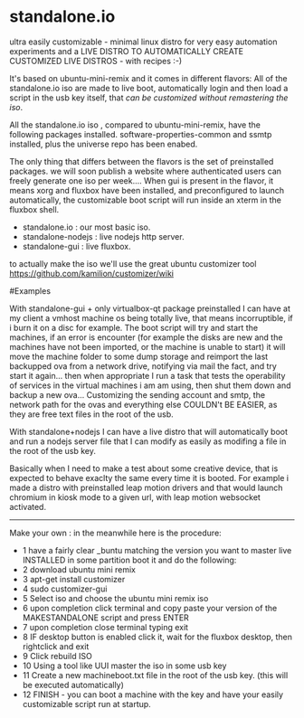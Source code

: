 # standalone.io
ultra easily customizable - minimal linux distro for very easy automation experiments
and a LIVE DISTRO TO AUTOMATICALLY CREATE CUSTOMIZED LIVE DISTROS - with recipes :-)

It's based on ubuntu-mini-remix and it comes in different flavors:
All of the standalone.io iso are made to live boot, automatically login and then load
a script in the usb key itself, that *can be customized without remastering the iso*.

All the standalone.io iso , compared to ubuntu-mini-remix, have the following packages installed.
software-properties-common and ssmtp installed, plus the universe repo has been enabed.

The only thing that differs between the flavors is the set of preinstalled packages.
we will soon publish a website where authenticated users can freely generate one iso per week....
When gui is present in the flavor, it means xorg and fluxbox have been installed, and preconfigured
to launch automatically, the customizable boot script will run inside an xterm in the fluxbox shell.

- standalone.io : our most basic iso.
- standalone-nodejs : live nodejs http server.
- standalone-gui : live fluxbox.

to actually make the iso we'll use the great ubuntu customizer tool 
https://github.com/kamilion/customizer/wiki




#Examples

With standalone-gui + only virtualbox-qt package preinstalled I can have at my client a vmhost machine os being totally live, that means incorruptible, if i burn it on a disc for example. The boot script will try and start the machines, if an error is encounter (for example the disks are new and the machines have not been imported, or the machine is unable to start) it will move the machine folder to some dump storage and reimport the last backupped ova from a network drive, notifying via mail the fact, and try start it again... then when appropriate I run a task that tests the operability of services in the virtual machines i am am using, then shut them down and backup a new ova...
Customizing the sending account and smtp, the network path for the ovas and everything else COULDN't BE EASIER, as they are free text files in the root of the usb.


With standalone+nodejs I can have a live distro that will automatically boot and run a nodejs server file that I can modify as easily as modifing a file in the root of the usb key.


Basically when I need to make a test about some creative device, that is expected to behave exaclty the same every time it is booted.
For example i made a distro with preinstalled leap motion drivers and that would launch chromium in kiosk mode to a given url, with leap motion websocket activated.

----

Make your own :  in the meanwhile here is the procedure:
- 1 have a fairly clear _buntu matching the version you want to master live INSTALLED in some partition
  boot it and do the following:
- 2 download ubuntu mini remix
- 3 apt-get install customizer
- 4 sudo customizer-gui
- 5 Select iso and choose the ubuntu mini remix iso
- 6 upon completion click terminal and copy paste your version of the MAKESTANDALONE script and press ENTER
- 7 upon completion close terminal typing exit
- 8 IF desktop button is enabled click it, wait for the fluxbox desktop, then rightclick and exit
- 9 Click rebuild ISO
- 10 Using a tool like UUI master the iso in some usb key
- 11 Create a new machineboot.txt file in the root of the usb key. (this will be executed automatically)
- 12 FINISH - you can boot a machine with the key and have your easily customizable script run at startup.
